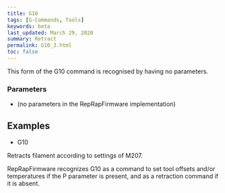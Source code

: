 ```yaml
---
title: G10
tags: [G-Commands, Tools] 
keywords: beta 
last_updated: March 29, 2020 
summary: Retract 
permalink: G10_3.html
toc: false 
---
```



This form of the G10 command is recognised by having no parameters.

### Parameters

* (no parameters in the RepRapFirmware implementation)

## Examples

* G10

Retracts filament according to settings of M207.

RepRapFirmware recognizes G10 as a command to set tool offsets and/or temperatures if the P parameter is present, and as a retraction command if it is absent.

